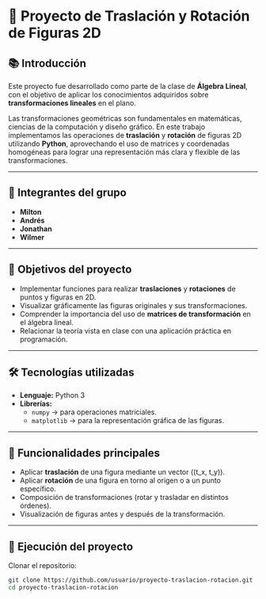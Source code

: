 # 📐 Proyecto de Traslación y Rotación de Figuras 2D  

## 📚 Introducción  
Este proyecto fue desarrollado como parte de la clase de **Álgebra Lineal**, con el objetivo de aplicar los conocimientos adquiridos sobre **transformaciones lineales** en el plano.  

Las transformaciones geométricas son fundamentales en matemáticas, ciencias de la computación y diseño gráfico. En este trabajo implementamos las operaciones de **traslación** y **rotación** de figuras 2D utilizando **Python**, aprovechando el uso de matrices y coordenadas homogéneas para lograr una representación más clara y flexible de las transformaciones.  

---

## 👥 Integrantes del grupo  
- **Milton**  
- **Andrés**  
- **Jonathan**  
- **Wilmer**  

---

## 🎯 Objetivos del proyecto  
- Implementar funciones para realizar **traslaciones** y **rotaciones** de puntos y figuras en 2D.  
- Visualizar gráficamente las figuras originales y sus transformaciones.  
- Comprender la importancia del uso de **matrices de transformación** en el álgebra lineal.  
- Relacionar la teoría vista en clase con una aplicación práctica en programación.  

---

## 🛠️ Tecnologías utilizadas  
- **Lenguaje:** Python 3  
- **Librerías:**  
  - `numpy` → para operaciones matriciales.  
  - `matplotlib` → para la representación gráfica de las figuras.  

---

## 📌 Funcionalidades principales  
- Aplicar **traslación** de una figura mediante un vector \((t_x, t_y)\).  
- Aplicar **rotación** de una figura en torno al origen o a un punto específico.  
- Composición de transformaciones (rotar y trasladar en distintos órdenes).  
- Visualización de figuras antes y después de la transformación.  

---

## 🚀 Ejecución del proyecto  
Clonar el repositorio:  
```bash
git clone https://github.com/usuario/proyecto-traslacion-rotacion.git
cd proyecto-traslacion-rotacion
